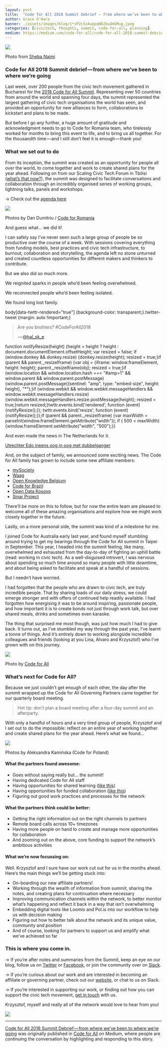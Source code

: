 ```yaml
---
layout: post
title:  "Code for All 2018 Summit Debrief — from where we’ve been to where we’re going"
author: Grace O'Hara
banner: ./assets/images/blog/1*sP2cSzAuppqNb2buAmGMug.jpeg
categories: [civictech, thoughts, summit, code-for-all, planning]
medium: https://medium.com/code-for-all/code-for-all-2018-summit-debrief-from-where-weve-been-to-where-we-re-going-ad1b004db769?source=rss----77bd73f07099--civictech
---
```


![](https://cdn-images-1.medium.com/max/1024/1*sP2cSzAuppqNb2buAmGMug.jpeg)

Photo from [Sheba Najmi](https://twitter.com/snajmi/status/1049961182319263744)

### Code for All 2018 Summit debrief — from where we’ve been to where we’re going

Last week, over 200 people from the civic tech movement gathered in Bucharest for the [2018 Code for All Summit](https://twitter.com/search?vertical=default&q=codeforall2018&src=typd). Representing over 50 countries from around the world and spanning four days, the summit represented the largest gathering of civic tech organisations the world has seen, and provided an opportunity for new alliances to form, collaborations to kickstart and plans to be made.

But before I go any further, a huge amount of gratitude and acknowledgment needs to go to Code for Romania team, who tirelessly worked for months to bring this event to life, and to bring us all together. For the thousandth time — and I still don’t feel it is enough — thank you!

### What we set out to do

From its inception, the summit was created as an opportunity for people all over the world, to come together and work to create shared plans for the year ahead. Following on from our Scaling Civic Tech Forum in Tbilisi ([what’s that now?](https://medium.com/code-for-all/civic-tech-needs-all-of-us-eight-opportunities-for-progress-a803bfcd3110)), the summit was designed to facilitate conversations and collaboration through an incredibly organised series of working groups, lightning talks, panels and workshops.

→ Check out the [agenda here](https://heroesoftech.com/day-1/)

![](https://cdn-images-1.medium.com/max/1024/1*ycKDG-S0XdRc8BSdK1hxKQ.png)

Photos by Dan Dumitriu / [Code for Romania](https://www.facebook.com/pg/code4romania/photos/?tab=albums)

And guess what… we did it!

I can safely say I’ve never seen such a large group of people be so productive over the course of a week. With sessions covering everything from funding models, best practices and civic tech infrastructure, to burnout, collaboration and storytelling, the agenda left no stone unturned and created countless opportunities for different makers and thinkers to contribute.

But we also did so much more.

We reignited sparks in people who’d been feeling overwhelmed.

We reconnected people who’d been feeling isolated.

We found long lost family.

body\[data-twttr-rendered="true"\] {background-color: transparent;}.twitter-tweet {margin: auto !important;}

> Are you brothers? #CodeForAll2018
> 
>  — [@hal\_sk\_e](https://twitter.com/hal_sk_e/status/1050058024855982080)

function notifyResize(height) {height = height ? height : document.documentElement.offsetHeight; var resized = false; if (window.donkey && donkey.resize) {donkey.resize(height); resized = true;}if (parent && parent.\_resizeIframe) {var obj = {iframe: window.frameElement, height: height}; parent.\_resizeIframe(obj); resized = true;}if (window.location && window.location.hash === "#amp=1" && window.parent && window.parent.postMessage) {window.parent.postMessage({sentinel: "amp", type: "embed-size", height: height}, "\*");}if (window.webkit && window.webkit.messageHandlers && window.webkit.messageHandlers.resize) {window.webkit.messageHandlers.resize.postMessage(height); resized = true;}return resized;}twttr.events.bind('rendered', function (event) {notifyResize();}); twttr.events.bind('resize', function (event) {notifyResize();});if (parent && parent.\_resizeIframe) {var maxWidth = parseInt(window.frameElement.getAttribute("width")); if ( 500 < maxWidth) {window.frameElement.setAttribute("width", "500");}}

And even made the news in The Netherlands for it.

[Utrechter Edo ineens oog in oog met dubbelganger](https://www.rtlnieuws.nl/editienl/artikel/4444631/utrechter-edo-ontmoet-dubbelganger-roemenie)

And, on the subject of family, we announced some exciting news. The Code for All family has grown to include some new affiliate members:

*   [mySociety](https://www.mysociety.org/)
*   [Waag](https://waag.org/en/home)
*   [Open Knowledge Belgium](https://be.okfn.org/)
*   [Code for Brazil](http://www.openbrazil.org/)
*   [Open Data Kosovo](http://opendatakosovo.org/)
*   [Sinar Project](https://sinarproject.org/)

There’ll be more on this to follow, but for now the entire team are pleased to welcome all of these amazing organisations and explore how we might work closely together in the future.

Lastly, on a more personal side, the summit was kind of a milestone for me.

I joined Code for Australia early last year, and found myself stumbling around trying to get my bearings through the Code for All summit in Taipei in September. This year, I headed into the summit feeling, like many, overwhelmed and exhausted from the day-to-day of fighting an uphill battle (read: working in civic tech). As a well-disguised introvert, I was nervous about spending so much time around so many people with little downtime, and about being asked to facilitate and speak at a handful of sessions.

But I needn’t have worried.

I had forgotten that the people who are drawn to civic tech, are truly incredible people. That by sharing loads of our daily stress, we could emerge stronger and with offers of continued help readily available. I had forgotten how energising it was to be around inspiring, passionate people, and how important it is to create bonds not just through work talk, but over shared meals, drinks and sometimes even karaoke.

The thing that surprised me most though, was just how much I had to give back. It turns out, as I’ve stumbled my way through the past year, I’ve learnt a tonne of things. And it’s entirely down to working alongside incredible colleagues and friends (looking at you Lina, Alvaro and Krzysztof) who I’ve grown with on this journey.

![](https://cdn-images-1.medium.com/max/1024/0*Dim3e0RfimIhv3B_.jpg)

Photo by [Code for All](https://twitter.com/CodeforAll/status/1050810554275774466)

### What’s next for Code for All?

Because we just couldn’t get enough of each other, the day after the summit wrapped up the Code for All Governing Partners came together for our quarterly board meeting.

> Hot tip: don’t plan a board meeting after a four-day summit and an afterparty.

With only a handful of hours and a very tired group of people, Krzysztof and I set out to do the impossible: reflect on an entire year of working together and create shared plans for the year ahead. Here’s what we found…

![](https://cdn-images-1.medium.com/max/1024/1*kCBOSlH0CvPXlNpibytxew.png)

Photos by Aleksandra Kamińska (Code for Poland)

#### What the partners found awesome:

*   Goes without saying really but… the summit!
*   Having dedicated Code for All staff
*   Having opportunities for shared learning ([like this](https://medium.com/code-for-all/collaboration-is-in-the-air-d616aeb35f78))
*   Having opportunities for funded collaboration ([like this](https://medium.com/code-for-all/coding-for-disaster-relief-24cfce1df2a0))
*   Figuring out good work practices and processes for the network

#### What the partners think could be better:

*   Getting the right information out on the right channels to partners
*   Remote board calls across 10+ timezones
*   Having more people on hand to create and manage more opportunities for collaboration
*   And zooming out on the above, core funding to support the network’s ambitious activities

#### What we’re now focussing on:

Well. Krzysztof and I sure have our work cut out for us in the months ahead. Here’s the main things we’ll be getting stuck into:

*   On-boarding our new affiliate partners!
*   Working through the wealth of information from summit, sharing the notes, and creating plans for continuation where necessary
*   Improving communication channels within the network, to better monitor what’s happening and reflect it back in a way that isn’t overwhelming
*   Embedding digital tools like Loomio and Pol.is into our workflow to help us with decision making
*   Figuring out how to better talk about the network and its unique value, community and position
*   And of course, looking for partners to support us and amplify what we’ve achieved so far

### This is where you come in.

→ If you’re after notes and summaries from the Summit, keep an eye on our blog, follow us on [Twitter](http://twitter.com/codeforall) or [Facebook](https://www.facebook.com/letscodeforall/), or join the community over on [Slack](https://codeforall-slackin.herokuapp.com/).

→ If you’re curious about our work and are interested in becoming an affiliate or governing partner, check out our [website](http://codeforall.org), or chat to us on Slack.

→ If you’re interested in supporting our work, or finding out how you can support the civic tech movement, [get in touch](https://codeforall.org/contact) with us.

Krzysztof, myself and really all of the network would love to hear from you!

![](https://medium.com/_/stat?event=post.clientViewed&referrerSource=full_rss&postId=ad1b004db769)

* * *

[Code for All 2018 Summit Debrief — from where we’ve been to where we’re going](https://medium.com/code-for-all/code-for-all-2018-summit-debrief-from-where-weve-been-to-where-we-re-going-ad1b004db769) was originally published in [Code for All](https://medium.com/code-for-all) on Medium, where people are continuing the conversation by highlighting and responding to this story.
